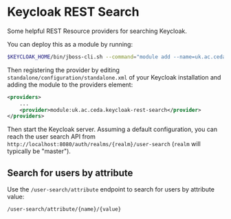 # Keycloak REST Search

Some helpful REST Resource providers for searching Keycloak.

You can deploy this as a module by running:

```bash
$KEYCLOAK_HOME/bin/jboss-cli.sh --command="module add --name=uk.ac.ceda.keycloak-rest-search --resources=target/keycloak-rest-search.jar --dependencies=org.keycloak.keycloak-core,org.keycloak.keycloak-server-spi,org.keycloak.keycloak-server-spi-private,org.keycloak.keycloak-services,javax.ws.rs.api"
```

Then registering the provider by editing `standalone/configuration/standalone.xml` of your Keycloak installation and adding the module to the providers element:

```xml
<providers>
    ...
    <provider>module:uk.ac.ceda.keycloak-rest-search</provider>
</providers>
```

Then start the Keycloak server. Assuming a default configuration, you can reach the user search API from `http://localhost:8080/auth/realms/{realm}/user-search` (`realm` will typically be "master").

## Search for users by attribute

Use the `/user-search/attribute` endpoint to search for users by attribute value:

```/user-search/attribute/{name}/{value}```
